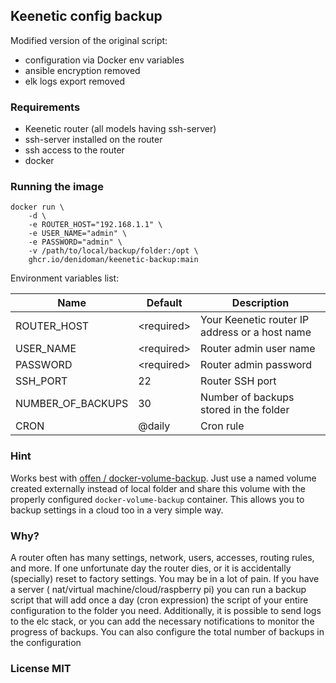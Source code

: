 ## Keenetic config backup

Modified version of the original script:

- configuration via Docker env variables
- ansible encryption removed
- elk logs export removed

### Requirements

- Keenetic router (all models having ssh-server)
- ssh-server installed on the router
- ssh access to the router
- docker

### Running the image

````
docker run \
    -d \
    -e ROUTER_HOST="192.168.1.1" \
    -e USER_NAME="admin" \
    -e PASSWORD="admin" \
    -v /path/to/local/backup/folder:/opt \
    ghcr.io/denidoman/keenetic-backup:main
````

Environment variables list:

| Name              | Default      | Description                                    |
|-------------------|--------------|------------------------------------------------|
| ROUTER_HOST       | \<required\> | Your Keenetic router IP address or a host name |
| USER_NAME         | \<required\> | Router admin user name                         |
| PASSWORD          | \<required\> | Router admin password                          |
| SSH_PORT          | 22           | Router SSH port                                |
| NUMBER_OF_BACKUPS | 30           | Number of backups stored in the folder         |
| CRON              | @daily       | Cron rule                                      |

### Hint

Works best with [offen / docker-volume-backup](https://github.com/offen/docker-volume-backup). Just use a named volume
created externally instead of local folder and share this volume with the properly configured `docker-volume-backup`
container. This allows you to backup settings in a cloud too in a very simple way.

### Why?

A router often has many settings, network, users, accesses, routing rules, and more. If one unfortunate day the router
dies, or it is accidentally (specially) reset to factory settings. You may be in a lot of pain. If you have a server (
nat/virtual machine/cloud/raspberry pi) you can run a backup script that will add once a day (cron expression) the
script of your entire configuration to the folder you need. Additionally, it is possible to send logs to the elc stack,
or you can add the necessary notifications to monitor the progress of backups. You can also configure the total number
of backups in the configuration

### License MIT



